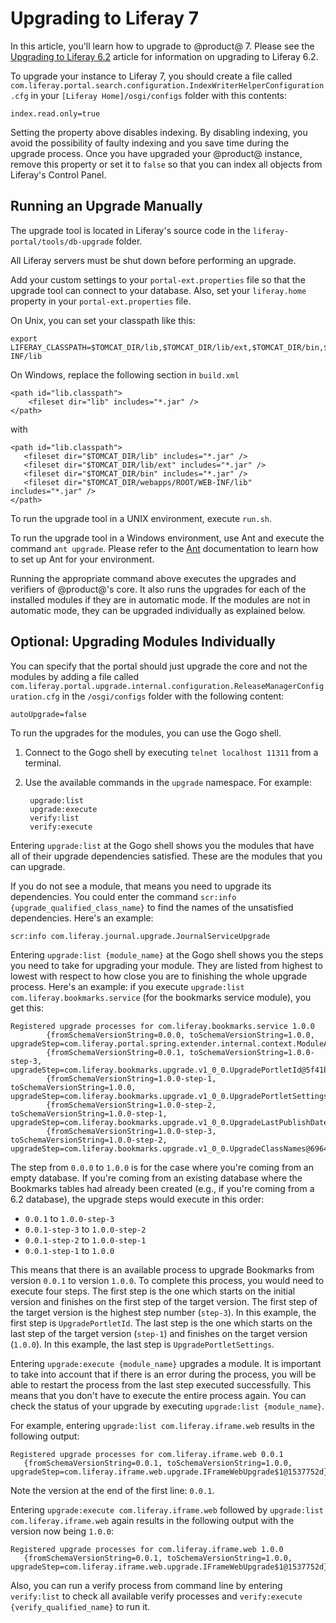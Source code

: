 # Upgrading to Liferay 7 [](id=upgrading-to-liferay-7)

In this article, you'll learn how to upgrade to @product@ 7. Please see the
[Upgrading to Liferay 6.2](https://dev.liferay.com/discover/deployment/-/knowledge_base/6-2/upgrading-liferay)
article for information on upgrading to Liferay 6.2.

To upgrade your instance to Liferay 7, you should create a file called
`com.liferay.portal.search.configuration.IndexWriterHelperConfiguration.cfg` in
your `[Liferay Home]/osgi/configs` folder with this contents:

    index.read.only=true

Setting the property above disables indexing. By disabling indexing, you avoid
the possibility of faulty indexing and you save time during the upgrade
process. Once you have upgraded your @product@ instance, remove this property or set it to
`false` so that you can index all objects from Liferay's Control Panel.

## Running an Upgrade Manually [](id=running-an-upgrade-manually)

The upgrade tool is located in Liferay's source code in the
`liferay-portal/tools/db-upgrade` folder.

All Liferay servers must be shut down before performing an upgrade.

Add your custom settings to your `portal-ext.properties` file so that the
upgrade tool can connect to your database. Also, set your `liferay.home`
property in your `portal-ext.properties` file.

On Unix, you can set your classpath like this:

    export LIFERAY_CLASSPATH=$TOMCAT_DIR/lib,$TOMCAT_DIR/lib/ext,$TOMCAT_DIR/bin,$TOMCAT_DIR/webapps/ROOT/WEB-INF/lib

On Windows, replace the following section in `build.xml`

    <path id="lib.classpath">
        <fileset dir="lib" includes="*.jar" />
    </path>

with

    <path id="lib.classpath">
       <fileset dir="$TOMCAT_DIR/lib" includes="*.jar" />
       <fileset dir="$TOMCAT_DIR/lib/ext" includes="*.jar" />
       <fileset dir="$TOMCAT_DIR/bin" includes="*.jar" />
       <fileset dir="$TOMCAT_DIR/webapps/ROOT/WEB-INF/lib" includes="*.jar" />
    </path>

To run the upgrade tool in a UNIX environment, execute `run.sh`.

To run the upgrade tool in a Windows environment, use Ant and execute the
command `ant upgrade`. Please refer to the [Ant](http://ant.apache.org/)
documentation to learn how to set up Ant for your environment.

Running the appropriate command above executes the upgrades and verifiers of
@product@'s core. It also runs the upgrades for each of the installed modules if
they are in automatic mode. If the modules are not in automatic mode, they can
be upgraded individually as explained below.

## Optional: Upgrading Modules Individually [](id=upgrading-modules-individually)

You can specify that the portal should just upgrade the core and not the
modules by adding a file called
`com.liferay.portal.upgrade.internal.configuration.ReleaseManagerConfiguration.cfg`
in the `/osgi/configs` folder with the following content:

    autoUpgrade=false

To run the upgrades for the modules, you can use the Gogo shell.

1. Connect to the Gogo shell by executing `telnet localhost 11311` from a
   terminal.
2. Use the available commands in the `upgrade` namespace. For example:

        upgrade:list
        upgrade:execute
        verify:list
        verify:execute

Entering `upgrade:list` at the Gogo shell shows you the modules that have all
of their upgrade dependencies satisfied. These are the modules that you can
upgrade.

If you do not see a module, that means you need to upgrade its dependencies.
You could enter the command `scr:info {upgrade_qualified_class_name}` to find
the names of the unsatisfied dependencies. Here's an example:

    scr:info com.liferay.journal.upgrade.JournalServiceUpgrade

Entering `upgrade:list {module_name}` at the Gogo shell shows you the steps you
need to take for upgrading your module. They are listed from highest to lowest
with respect to how close you are to finishing the whole upgrade process.
Here's an example: if you execute `upgrade:list com.liferay.bookmarks.service`
(for the bookmarks service module), you get this:

    Registered upgrade processes for com.liferay.bookmarks.service 1.0.0
            {fromSchemaVersionString=0.0.0, toSchemaVersionString=1.0.0, upgradeStep=com.liferay.portal.spring.extender.internal.context.ModuleApplicationContextExtender$ModuleApplicationContextExtension$1@6e9691da}
            {fromSchemaVersionString=0.0.1, toSchemaVersionString=1.0.0-step-3, upgradeStep=com.liferay.bookmarks.upgrade.v1_0_0.UpgradePortletId@5f41b7ee}
            {fromSchemaVersionString=1.0.0-step-1, toSchemaVersionString=1.0.0, upgradeStep=com.liferay.bookmarks.upgrade.v1_0_0.UpgradePortletSettings@53929b1d}
            {fromSchemaVersionString=1.0.0-step-2, toSchemaVersionString=1.0.0-step-1, upgradeStep=com.liferay.bookmarks.upgrade.v1_0_0.UpgradeLastPublishDate@3e05b7c8}
            {fromSchemaVersionString=1.0.0-step-3, toSchemaVersionString=1.0.0-step-2, upgradeStep=com.liferay.bookmarks.upgrade.v1_0_0.UpgradeClassNames@6964cb47}

The step from `0.0.0` to `1.0.0` is for the case where you're coming from an
empty database. If you're coming from an existing database where the Bookmarks
tables had already been created (e.g., if you're coming from a 6.2 database),
the upgrade steps would execute in this order:

- `0.0.1` to `1.0.0-step-3`
- `0.0.1-step-3` to `1.0.0-step-2`
- `0.0.1-step-2` to `1.0.0-step-1`
- `0.0.1-step-1` to `1.0.0`

This means that there is an available process to upgrade Bookmarks from version
`0.0.1` to version `1.0.0`. To complete this process, you would need to execute
four steps. The first step is the one which starts on the initial version and
finishes on the first step of the target version. The first step of the target
version is the highest step number (`step-3`). In this example, the first step
is `UpgradePortletId`. The last step is the one which starts on the last step
of the target version (`step-1`) and finishes on the target version (`1.0.0`).
In this example, the last step is `UpgradePortletSettings`.

Entering `upgrade:execute {module_name}` upgrades a module. It is important to
take into account that if there is an error during the process, you will be
able to restart the process from the last step executed successfully. This
means that you don't have to execute the entire process again. You can check
the status of your upgrade by executing `upgrade:list {module_name}`.

For example, entering `upgrade:list com.liferay.iframe.web` results in the
following output:

    Registered upgrade processes for com.liferay.iframe.web 0.0.1
	   {fromSchemaVersionString=0.0.1, toSchemaVersionString=1.0.0, upgradeStep=com.liferay.iframe.web.upgrade.IFrameWebUpgrade$1@1537752d}

Note the version at the end of the first line: `0.0.1`.

Entering `upgrade:execute com.liferay.iframe.web` followed by `upgrade:list
com.liferay.iframe.web` again results in the following output with the version
now being `1.0.0`:

    Registered upgrade processes for com.liferay.iframe.web 1.0.0
	   {fromSchemaVersionString=0.0.1, toSchemaVersionString=1.0.0, upgradeStep=com.liferay.iframe.web.upgrade.IFrameWebUpgrade$1@1537752d}

Also, you can run a verify process from command line by entering `verify:list`
to check all available verify processes and `verify:execute
{verify_qualified_name}` to run it.
